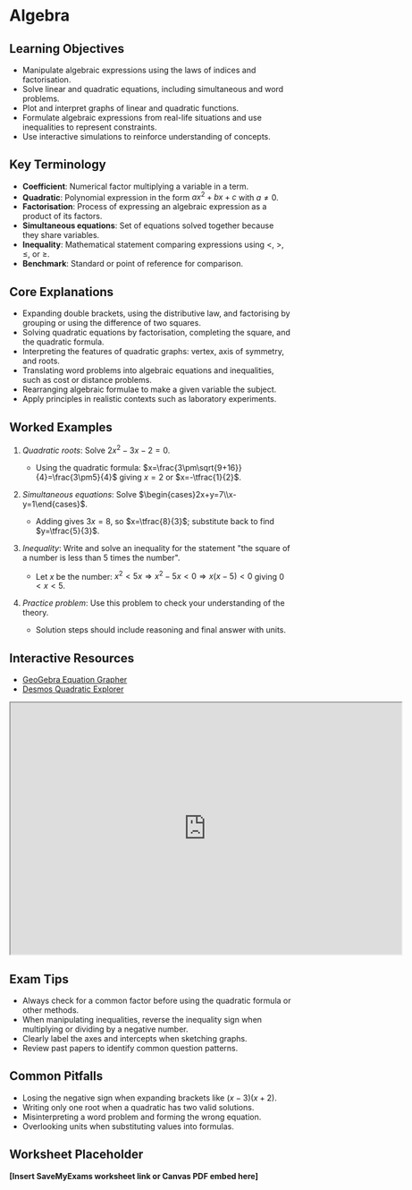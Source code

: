 # Algebra

## Learning Objectives
- Manipulate algebraic expressions using the laws of indices and factorisation.
- Solve linear and quadratic equations, including simultaneous and word problems.
- Plot and interpret graphs of linear and quadratic functions.
- Formulate algebraic expressions from real-life situations and use inequalities to represent constraints.
- Use interactive simulations to reinforce understanding of concepts.

## Key Terminology
- **Coefficient**: Numerical factor multiplying a variable in a term.
- **Quadratic**: Polynomial expression in the form $ax^2+bx+c$ with $a\ne0$.
- **Factorisation**: Process of expressing an algebraic expression as a product of its factors.
- **Simultaneous equations**: Set of equations solved together because they share variables.
- **Inequality**: Mathematical statement comparing expressions using <, >, ≤, or ≥.
- **Benchmark**: Standard or point of reference for comparison.

## Core Explanations
- Expanding double brackets, using the distributive law, and factorising by grouping or using the difference of two squares.
- Solving quadratic equations by factorisation, completing the square, and the quadratic formula.
- Interpreting the features of quadratic graphs: vertex, axis of symmetry, and roots.
- Translating word problems into algebraic equations and inequalities, such as cost or distance problems.
- Rearranging algebraic formulae to make a given variable the subject.
- Apply principles in realistic contexts such as laboratory experiments.

## Worked Examples
1. *Quadratic roots*: Solve $2x^2-3x-2=0$.
   - Using the quadratic formula: $x=\frac{3\pm\sqrt{9+16}}{4}=\frac{3\pm5}{4}$ giving $x=2$ or $x=-\tfrac{1}{2}$.
2. *Simultaneous equations*: Solve $\begin{cases}2x+y=7\\x-y=1\end{cases}$.
   - Adding gives $3x=8$, so $x=\tfrac{8}{3}$; substitute back to find $y=\tfrac{5}{3}$.
3. *Inequality*: Write and solve an inequality for the statement "the square of a number is less than 5 times the number".
   - Let $x$ be the number: $x^2<5x \Rightarrow x^2-5x<0 \Rightarrow x(x-5)<0$ giving $0<x<5$.

4. *Practice problem*: Use this problem to check your understanding of the theory.
   - Solution steps should include reasoning and final answer with units.
## Interactive Resources
- [GeoGebra Equation Grapher](https://www.geogebra.org/graphing)
- [Desmos Quadratic Explorer](https://www.desmos.com/calculator/qqdjy1zewp)
<iframe src="https://www.desmos.com/calculator/qqdjy1zewp?embed" width="700" height="450" title="Interactive simulation" loading="lazy"></iframe>

## Exam Tips
- Always check for a common factor before using the quadratic formula or other methods.
- When manipulating inequalities, reverse the inequality sign when multiplying or dividing by a negative number.
- Clearly label the axes and intercepts when sketching graphs.
- Review past papers to identify common question patterns.

## Common Pitfalls
- Losing the negative sign when expanding brackets like $(x-3)(x+2)$.
- Writing only one root when a quadratic has two valid solutions.
- Misinterpreting a word problem and forming the wrong equation.
- Overlooking units when substituting values into formulas.

## Worksheet Placeholder
**[Insert SaveMyExams worksheet link or Canvas PDF embed here]**
